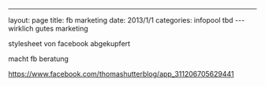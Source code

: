 ---
layout: page
title: fb marketing
date: 2013/1/1
categories: infopool tbd
---wirklich gutes marketing

stylesheet von facebook abgekupfert

macht fb beratung

https://www.facebook.com/thomashutterblog/app_311206705629441